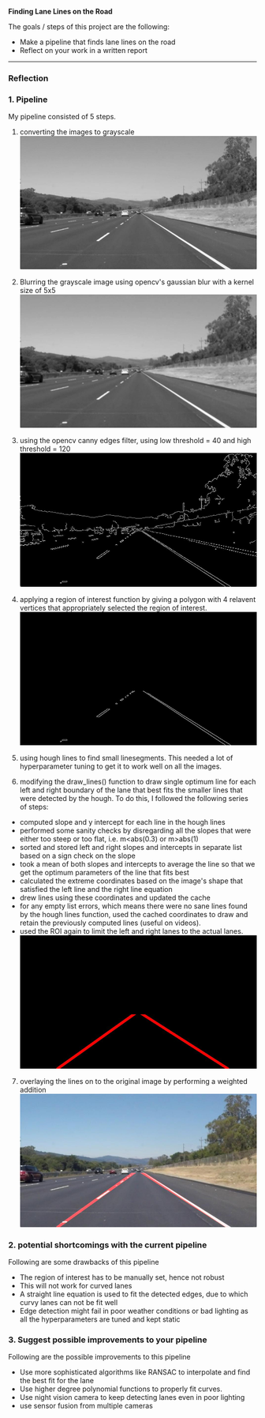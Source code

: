 **Finding Lane Lines on the Road**

The goals / steps of this project are the following:
* Make a pipeline that finds lane lines on the road
* Reflect on your work in a written report


[//]: # (Image References)

[image1]: ./examples/grayscale.jpg "Grayscale"
[grayscale]: ./test_images/gray_scale.jpg "gray_scale"
[blurred]: ./test_images/blurred.jpg "blurred"
[canny_edges]: ./test_images/canny_edges.jpg "canny_edges"
[region_of_interest]: ./test_images/region_of_interest.jpg "region_of_interest"
[with_lines_after_hough]: ./test_images/with_lines_after_hough.jpg "with_lines_after_hough"
[overlayed_weighted]: ./test_images/overlayed_weighted.jpg "overlayed_weighted"
---

### Reflection

### 1. Pipeline

My pipeline consisted of 5 steps. 
1. converting the images to grayscale
![alt text][grayscale]

2. Blurring the grayscale image using opencv's gaussian blur with a kernel size of 5x5
![alt_text][blurred]

3. using the opencv canny edges filter, using low threshold = 40 and high threshold = 120
![alt_text][canny_edges]

4. applying a region of interest function by giving a polygon with 4 relavent vertices that appropriately selected the region of interest.
![alt_text][region_of_interest]

5. using hough lines to find small linesegments. This needed a lot of hyperparameter tuning to get it to work well on all the images.

6. modifying the draw_lines() function to draw single optimum line for each left and right boundary of the lane that best fits the smaller lines that were detected by the hough.
  To do this, I followed the following series of steps:
  * computed slope and y intercept for each line in the hough lines
  * performed some sanity checks by disregarding all the slopes that were either too steep or too flat, i.e. m<abs(0.3) or m>abs(1)
  * sorted and stored left and right slopes and intercepts in separate list based on a sign check on the slope
  * took a mean of both slopes and intercepts to average the line so that we get the optimum parameters of the line that fits best
  * calculated the extreme coordinates based on the image's shape that satisfied the left line and the right line equation
  * drew lines using these coordinates and updated the cache
  * for any empty list errors, which means there were no sane lines found by the hough lines function, used the cached coordinates to draw and retain the previously computed lines (useful on videos).
  * used the ROI again to limit the left and right lanes to the actual lanes.
![alt_text][with_lines_after_hough]

7. overlaying the lines on to the original image by performing a weighted addition
![alt_text][overlayed_weighted]

### 2. potential shortcomings with the current pipeline
Following are some drawbacks of this pipeline
* The region of interest has to be manually set, hence not robust
* This will not work for curved lanes
* A straight line equation is used to fit the detected edges, due to which curvy lanes can not be fit well
* Edge detection might fail in poor weather conditions or bad lighting as all the hyperparameters are tuned and kept static

### 3. Suggest possible improvements to your pipeline
Following are the possible improvements to this pipeline
* Use more sophisticated algorithms like RANSAC to interpolate and find the best fit for the lane
* Use higher degree polynomial functions to properly fit curves.
* Use night vision camera to keep detecting lanes even in poor lighting
* use sensor fusion from multiple cameras 
